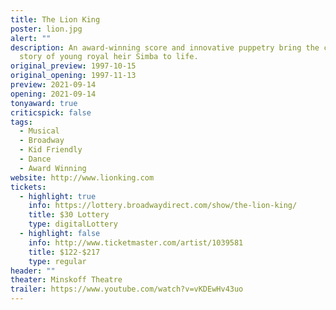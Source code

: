 ```yaml
---
title: The Lion King
poster: lion.jpg
alert: ""
description: An award-winning score and innovative puppetry bring the classic
  story of young royal heir Simba to life.
original_preview: 1997-10-15
original_opening: 1997-11-13
preview: 2021-09-14
opening: 2021-09-14
tonyaward: true
criticspick: false
tags: 
  - Musical
  - Broadway
  - Kid Friendly
  - Dance
  - Award Winning
website: http://www.lionking.com
tickets:
  - highlight: true
    info: https://lottery.broadwaydirect.com/show/the-lion-king/
    title: $30 Lottery
    type: digitalLottery
  - highlight: false
    info: http://www.ticketmaster.com/artist/1039581
    title: $122-$217
    type: regular
header: ""
theater: Minskoff Theatre
trailer: https://www.youtube.com/watch?v=vKDEwHv43uo
---
```

